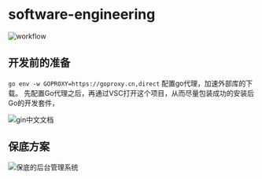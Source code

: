 # software-engineering

![workflow](https://github.com/evpeople/software-engineering/actions/workflows/go.yml/badge.svg)

## 开发前的准备

`go env -w GOPROXY=https://goproxy.cn,direct`
配置go代理，加速外部库的下载。
先配置Go代理之后，再通过VSC打开这个项目，从而尽量包装成功的安装后Go的开发套件，

![gin中文文档](https://gin-gonic.com/zh-cn/docs/examples/)

## 保底方案
![保底的后台管理系统](https://learnku.com/docs/gin-gonic/1.7/go-gin-document/11352)